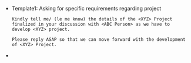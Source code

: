 - Template1: Asking for specific requirements regarding project  
    
    ```
    Kindly tell me/ (le me know) the details of the <XYZ> Project finalized in your discussion with <ABC Person> as we have to develop <XYZ> project.

    Please reply ASAP so that we can move forward with the development of <XYZ> Project.
    ```
- 